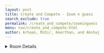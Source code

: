 ```yaml
---
layout: post
title: Create and Compete - Zoom n guess
search_exclude: true
permalink: /create_and_compete/zoominguess
menu: nav/create_and_compete.html
author: Arhaan, Mihir, Keerthan, and Akshaj
---
```



<details>


<br>
 <summary>Room Details</summary>
  <a href="{{site.baseurl}}/moderation/rules_zoominguess/">Moderation Rules</a>








<p>The main purpose of our Zoom-In Guess room is to have people think critically and collaborate with other members of the channel to identify the image as fast as possible.</p>


<p>Room will consist of:</p>
<ul>
 <li>**Daily zoomed-in image** that can be optionally pinned to the top of the channel</li>
 <li>**Guessing opportunity throughout the day** with the image slowly zooming out if too hard</li>
 <li>**Chat box** where channel members can discuss and collaborate on their guesses</li>
 <li>**AI assistance** that posts hints if needed and reveals the answer at the end of the day</li>
 <li>**Profanity filter** to keep the conversation friendly and inclusive</li>
</ul>


<details>
 <summary>Additional Interactive Features</summary>
  <ul>
   <li>**Mini Game - "Guess the Zoom":** Players try to guess the object or person from a zoomed-in image, with clues if needed.</li>
   <li>**Posts and Comments:** Members can post their own zoomed-in pictures for others to guess and discuss in the comments.</li>
   <li>**Rate and Relate Theme:** After guessing, players rate the difficulty of the image, and connect with others on their similar or differing guesses.</li>
 </ul>


 <p>This interactive setup makes the game fun, challenging, and a great way to start conversations about perception and recognition!</p>
</details>



<link rel="stylesheet" href="{{site.baseurl}}/navigation/create_and_compete/style.css">
<script src="{{site.baseurl}}/navigation/create_and_compete/scripted.js"></script>

<div class="zoomnguess-container">
    <h1>Zoom N Guess</h1>
    <p>Look at the closely zoomed-in image below and guess who it is. Explain why you think it's that person!</p>

    <!-- Random Image Section -->
    <div class="zoom-image-section">
        <button id="generate-image" class="submit-button">Generate Zoomed Image</button>
        <div id="image-display" class="zoom-image-box">
            <!-- Random zoomed-in image will be displayed here -->
            <img id="einstein.jpg" src="{{site.baseurl}}/images/zoomin-guess/einstein.jpg" alt="Zoomed Image" class="zoom-image">
        </div>
    </div>

    <!-- Guess Input Section -->
    <div class="guess-box">
        <label for="guess-input">Your Guess:</label>
        <input type="text" id="guess-input" placeholder="Enter the name of the person">
    </div>

    <!-- Reasoning Input Section -->
    <div class="explanation-box">
        <label for="reasoning-input">Explain Your Reasoning:</label>
        <textarea id="reasoning-input" placeholder="Why do you think it's that person?"></textarea>
    </div>

    <!-- Submit Button -->
    <button id="submit-guess" class="submit-button">Submit Guess</button>

    <!-- Guess Feedback Section -->
    <div id="feedback-section">
        <h2>Your Feedback</h2>
        <div id="feedback-display" class="info-box">Your guess and explanation will appear here after submission.</div>
    </div>

    <!-- Leaderboard Section -->
    <section id="leaderboard-section">
        <h2>Top Guessers</h2>
        <ul id="leaderboard" class="leaderboard-box">
            <!-- Leaderboard will show the top contributors -->
        </ul>
    </section>

    <!-- Feedback Modal -->
    <div id="feedback-modal" class="modal">
        <div class="modal-content">
            <span class="close-button">&times;</span>
            <h2>Feedback Submitted!</h2>
            <p>😎</p>
        </div>
    </div>
</div>

<style>
    /* Main container styling */
    .zoomnguess-container {
        font-family: Arial, sans-serif;
        margin: 0 auto;
        padding: 20px;
        max-width: 800px;
        text-align: center;
        box-shadow: 0 4px 8px rgba(0, 0, 255, 0.2);
        border-radius: 10px;
    }

    h1 {
        font-size: 2em;
        color: #333;
        text-shadow: 1px 1px 5px rgba(0, 0, 255, 0.4);
    }

    /* Section containers */
    .zoom-image-section,
    .explanation-box,
    #feedback-section,
    #leaderboard-section {
        margin-top: 20px;
        padding: 15px;
        background-color: #fff;
        border-radius: 8px;
        box-shadow: 0 4px 6px rgba(0, 0, 255, 0.2);
    }

    .zoom-image-box {
        display: inline-block;
        box-shadow: 0 4px 8px rgba(0, 0, 255, 0.3);
    }

    .zoom-image {
        max-width: 100%;
        border-radius: 8px;
    }

    /* Input and label styling */
    .guess-box label,
    .explanation-box label {
        font-size: 1.5em;
        color: #333;
        text-shadow: 1px 1px 5px rgba(0, 0, 255, 0.4);
    }

    .submit-button {
        font-size: 1.5em;
        color: #333;
        text-shadow: 1px 1px 5px rgba(0, 0, 255, 0.4);
        background-color: #007bff;
        padding: 10px 20px;
        border: none;
        border-radius: 8px;
        cursor: pointer;
        box-shadow: 0 4px 6px rgba(0, 0, 255, 0.3);
        transition: box-shadow 0.3s ease;
    }

    .submit-button:hover {
        box-shadow: 0 6px 12px rgba(0, 0, 255, 0.4);
    }

    /* Modal styling */
    .modal {
        display: none;
        position: fixed;
        z-index: 1;
        padding-top: 60px;
        left: 0;
        top: 0;
        width: 100%;
        height: 100%;
        background-color: rgba(0, 0, 0, 0.5);
    }

    .modal-content {
        background-color: #fefefe;
        margin: auto;
        padding: 20px;
        border-radius: 10px;
        box-shadow: 0 4px 8px rgba(0, 0, 255, 0.3);
        width: 80%;
        max-width: 500px;
        text-align: center;
    }

    .close-button {
        color: #aaa;
        float: right;
        font-size: 28px;
        font-weight: bold;
        cursor: pointer;
    }

    /* Feedback and Info styling */
    #feedback-modal .modal-content,
    #feedback-section .info-box {
        font-size: 1.5em;
        color: #333;
        text-shadow: 1px 1px 5px rgba(0, 0, 255, 0.4);
    }

    #feedback-modal h2 {
        font-size: 2em;
        color: #333;
        text-shadow: 1px 1px 5px rgba(0, 0, 255, 0.4);
    }

    #feedback-modal p {
        font-size: 1.2em;
        color: #333;
        text-shadow: 1px 1px 5px rgba(0, 0, 255, 0.4);
    }
</style>
